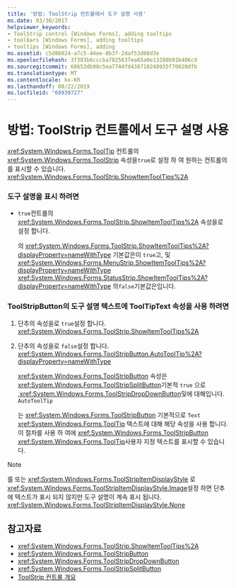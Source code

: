 ```yaml
---
title: '방법: ToolStrip 컨트롤에서 도구 설명 사용'
ms.date: 03/30/2017
helpviewer_keywords:
- ToolStrip control [Windows Forms], adding tooltips
- toolbars [Windows Forms], adding tooltips
- tooltips [Windows Forms], adding
ms.assetid: c5d86024-a7c5-44ee-8b3f-2daf53d80d3e
ms.openlocfilehash: 3f383b6cccba7825637ea65a0e13280b91b406c9
ms.sourcegitcommit: 68653db98c5ea7744fd438710248935f70020dfb
ms.translationtype: MT
ms.contentlocale: ko-KR
ms.lasthandoff: 08/22/2019
ms.locfileid: "69939727"
---
```

# <a name="how-to-use-tooltips-in-toolstrip-controls"></a>방법: ToolStrip 컨트롤에서 도구 설명 사용
<xref:System.Windows.Forms.ToolTip> 컨트롤의 <xref:System.Windows.Forms.ToolStrip> 속성을`true`로 설정 하 여 원하는 컨트롤의를 표시할 수 있습니다. <xref:System.Windows.Forms.ToolStrip.ShowItemToolTips%2A>  
  
### <a name="to-display-a-tooltip"></a>도구 설명을 표시 하려면  
  
- `true`컨트롤의 <xref:System.Windows.Forms.ToolStrip.ShowItemToolTips%2A> 속성을로 설정 합니다.  
  
     의 <xref:System.Windows.Forms.ToolStrip.ShowItemToolTips%2A?displayProperty=nameWithType> 기본값은이 `true`고, 및 <xref:System.Windows.Forms.MenuStrip.ShowItemToolTips%2A?displayProperty=nameWithType> <xref:System.Windows.Forms.StatusStrip.ShowItemToolTips%2A?displayProperty=nameWithType> 의`false`기본값은입니다.  
  
### <a name="to-use-the-tooltiptext-property-for-the-tooltip-text-of-a-toolstripbutton"></a>ToolStripButton의 도구 설명 텍스트에 ToolTipText 속성을 사용 하려면  
  
1. 단추의 속성을로 `true`설정 합니다. <xref:System.Windows.Forms.ToolStrip.ShowItemToolTips%2A>  
  
2. 단추의 속성을로 `false`설정 합니다. <xref:System.Windows.Forms.ToolStripButton.AutoToolTip%2A?displayProperty=nameWithType>  
  
     <xref:System.Windows.Forms.ToolStripButton> 속성은<xref:System.Windows.Forms.ToolStripSplitButton>기본적 `true` 으로 ,<xref:System.Windows.Forms.ToolStripDropDownButton>및에 대해입니다. `AutoToolTip`  
  
     는 <xref:System.Windows.Forms.ToolStripButton> 기본적으로 `Text` <xref:System.Windows.Forms.ToolTip> 텍스트에 대해 해당 속성을 사용 합니다. 이 절차를 사용 하 여에 <xref:System.Windows.Forms.ToolStripButton> <xref:System.Windows.Forms.ToolTip>사용자 지정 텍스트를 표시할 수 있습니다.  
  
> [!NOTE]
> 를 또는 <xref:System.Windows.Forms.ToolStripItemDisplayStyle> 로<xref:System.Windows.Forms.ToolStripItemDisplayStyle.Image>설정 하면 단추에 텍스트가 표시 되지 않지만 도구 설명이 계속 표시 됩니다. <xref:System.Windows.Forms.ToolStripItemDisplayStyle.None>  
  
## <a name="see-also"></a>참고자료

- <xref:System.Windows.Forms.ToolStrip.ShowItemToolTips%2A>
- <xref:System.Windows.Forms.ToolStripButton>
- <xref:System.Windows.Forms.ToolStripDropDownButton>
- <xref:System.Windows.Forms.ToolStripSplitButton>
- [ToolStrip 컨트롤 개요](toolstrip-control-overview-windows-forms.md)
